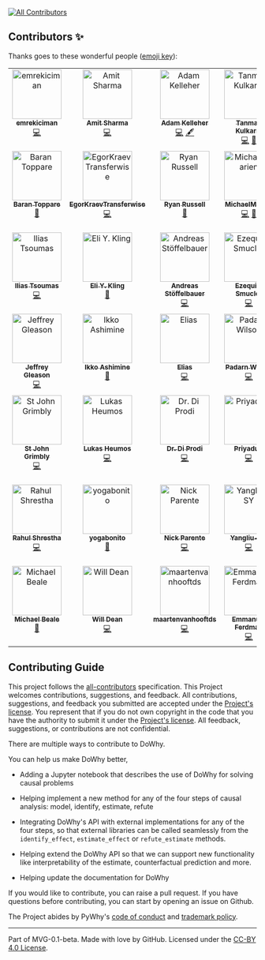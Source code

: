 
<!-- ALL-CONTRIBUTORS-BADGE:START - Do not remove or modify this section -->
[![All Contributors](https://img.shields.io/badge/all_contributors-47-orange.svg?style=flat-square)](#contributors-)
<!-- ALL-CONTRIBUTORS-BADGE:END -->

## Contributors ✨

Thanks goes to these wonderful people ([emoji key](https://allcontributors.org/docs/en/emoji-key)):

<!-- ALL-CONTRIBUTORS-LIST:START - Do not remove or modify this section -->
<!-- prettier-ignore-start -->
<!-- markdownlint-disable -->
<table>
  <tbody>
    <tr>
      <td align="center" valign="top" width="14.28%"><a href="https://github.com/emrekiciman"><img src="https://avatars3.githubusercontent.com/u/5982160?v=4?s=100" width="100px;" alt="emrekiciman"/><br /><sub><b>emrekiciman</b></sub></a><br /><a href="https://github.com/py-why/dowhy/commits?author=emrekiciman" title="Code">💻</a></td>
      <td align="center" valign="top" width="14.28%"><a href="https://github.com/amit-sharma"><img src="https://avatars3.githubusercontent.com/u/1775381?v=4?s=100" width="100px;" alt="Amit Sharma"/><br /><sub><b>Amit Sharma</b></sub></a><br /><a href="https://github.com/py-why/dowhy/commits?author=amit-sharma" title="Code">💻</a></td>
      <td align="center" valign="top" width="14.28%"><a href="http://adamkelleher.com"><img src="https://avatars0.githubusercontent.com/u/1762368?v=4?s=100" width="100px;" alt="Adam Kelleher"/><br /><sub><b>Adam Kelleher</b></sub></a><br /><a href="https://github.com/py-why/dowhy/commits?author=akelleh" title="Code">💻</a> <a href="#content-akelleh" title="Content">🖋</a></td>
      <td align="center" valign="top" width="14.28%"><a href="https://github.com/Tanmay-Kulkarni101"><img src="https://avatars3.githubusercontent.com/u/17275495?v=4?s=100" width="100px;" alt="Tanmay Kulkarni"/><br /><sub><b>Tanmay Kulkarni</b></sub></a><br /><a href="https://github.com/py-why/dowhy/commits?author=Tanmay-Kulkarni101" title="Code">💻</a> <a href="https://github.com/py-why/dowhy/commits?author=Tanmay-Kulkarni101" title="Documentation">📖</a></td>
      <td align="center" valign="top" width="14.28%"><a href="https://github.com/vojavocni"><img src="https://avatars.githubusercontent.com/u/40206443?v=4?s=100" width="100px;" alt="Aleksandar Jovanovic"/><br /><sub><b>Aleksandar Jovanovic</b></sub></a><br /><a href="https://github.com/py-why/dowhy/commits?author=vojavocni" title="Code">💻</a></td>
      <td align="center" valign="top" width="14.28%"><a href="https://github.com/n8sty"><img src="https://avatars.githubusercontent.com/u/2964996?v=4?s=100" width="100px;" alt="nate giraldi"/><br /><sub><b>nate giraldi</b></sub></a><br /><a href="https://github.com/py-why/dowhy/commits?author=n8sty" title="Documentation">📖</a> <a href="https://github.com/py-why/dowhy/commits?author=n8sty" title="Code">💻</a></td>
      <td align="center" valign="top" width="14.28%"><a href="https://github.com/yaakx"><img src="https://avatars.githubusercontent.com/u/54352800?v=4?s=100" width="100px;" alt="Julen Corral"/><br /><sub><b>Julen Corral</b></sub></a><br /><a href="https://github.com/py-why/dowhy/commits?author=yaakx" title="Code">💻</a></td>
    </tr>
    <tr>
      <td align="center" valign="top" width="14.28%"><a href="http://toppare.github.io/"><img src="https://avatars.githubusercontent.com/u/6221127?v=4?s=100" width="100px;" alt="Baran Toppare"/><br /><sub><b>Baran Toppare</b></sub></a><br /><a href="https://github.com/py-why/dowhy/commits?author=toppare" title="Documentation">📖</a></td>
      <td align="center" valign="top" width="14.28%"><a href="https://github.com/EgorKraevTransferwise"><img src="https://avatars.githubusercontent.com/u/62890791?v=4?s=100" width="100px;" alt="EgorKraevTransferwise"/><br /><sub><b>EgorKraevTransferwise</b></sub></a><br /><a href="https://github.com/py-why/dowhy/commits?author=EgorKraevTransferwise" title="Code">💻</a></td>
      <td align="center" valign="top" width="14.28%"><a href="https://github.com/ryanrussell"><img src="https://avatars.githubusercontent.com/u/523300?v=4?s=100" width="100px;" alt="Ryan Russell"/><br /><sub><b>Ryan Russell</b></sub></a><br /><a href="https://github.com/py-why/dowhy/commits?author=ryanrussell" title="Documentation">📖</a></td>
      <td align="center" valign="top" width="14.28%"><a href="https://github.com/MichaelMarien"><img src="https://avatars.githubusercontent.com/u/13829139?v=4?s=100" width="100px;" alt="MichaelMarien"/><br /><sub><b>MichaelMarien</b></sub></a><br /><a href="https://github.com/py-why/dowhy/commits?author=MichaelMarien" title="Code">💻</a> <a href="https://github.com/py-why/dowhy/commits?author=MichaelMarien" title="Documentation">📖</a></td>
      <td align="center" valign="top" width="14.28%"><a href="http://people.mpi-inf.mpg.de/~kbudhath/"><img src="https://avatars.githubusercontent.com/u/111277?v=4?s=100" width="100px;" alt="Kailashbuki"/><br /><sub><b>Kailashbuki</b></sub></a><br /><a href="https://github.com/py-why/dowhy/commits?author=kailashbuki" title="Code">💻</a> <a href="https://github.com/py-why/dowhy/commits?author=kailashbuki" title="Documentation">📖</a></td>
      <td align="center" valign="top" width="14.28%"><a href="https://github.com/petergtz"><img src="https://avatars.githubusercontent.com/u/3618401?v=4?s=100" width="100px;" alt="Peter Götz"/><br /><sub><b>Peter Götz</b></sub></a><br /><a href="https://github.com/py-why/dowhy/commits?author=petergtz" title="Code">💻</a> <a href="https://github.com/py-why/dowhy/commits?author=petergtz" title="Documentation">📖</a></td>
      <td align="center" valign="top" width="14.28%"><a href="https://github.com/bloebp"><img src="https://avatars.githubusercontent.com/u/51325689?v=4?s=100" width="100px;" alt="Patrick Blöbaum"/><br /><sub><b>Patrick Blöbaum</b></sub></a><br /><a href="https://github.com/py-why/dowhy/commits?author=bloebp" title="Code">💻</a> <a href="https://github.com/py-why/dowhy/commits?author=bloebp" title="Documentation">📖</a></td>
    </tr>
    <tr>
      <td align="center" valign="top" width="14.28%"><a href="https://github.com/itsoum"><img src="https://avatars.githubusercontent.com/u/9675299?v=4?s=100" width="100px;" alt="Ilias Tsoumas"/><br /><sub><b>Ilias Tsoumas</b></sub></a><br /><a href="https://github.com/py-why/dowhy/commits?author=itsoum" title="Code">💻</a></td>
      <td align="center" valign="top" width="14.28%"><a href="https://github.com/elikling"><img src="https://avatars.githubusercontent.com/u/8556526?v=4?s=100" width="100px;" alt="Eli Y. Kling"/><br /><sub><b>Eli Y. Kling</b></sub></a><br /><a href="https://github.com/py-why/dowhy/commits?author=elikling" title="Documentation">📖</a></td>
      <td align="center" valign="top" width="14.28%"><a href="http://astoeffelbauer.github.io"><img src="https://avatars.githubusercontent.com/u/54737457?v=4?s=100" width="100px;" alt="Andreas Stöffelbauer"/><br /><sub><b>Andreas Stöffelbauer</b></sub></a><br /><a href="https://github.com/py-why/dowhy/commits?author=astoeffelbauer" title="Code">💻</a></td>
      <td align="center" valign="top" width="14.28%"><a href="https://github.com/esmucler"><img src="https://avatars.githubusercontent.com/u/14080095?v=4?s=100" width="100px;" alt="Ezequiel Smucler"/><br /><sub><b>Ezequiel Smucler</b></sub></a><br /><a href="https://github.com/py-why/dowhy/commits?author=esmucler" title="Code">💻</a></td>
      <td align="center" valign="top" width="14.28%"><a href="https://github.com/yemaedahrav"><img src="https://avatars.githubusercontent.com/u/50958687?v=4?s=100" width="100px;" alt="Amey Varhade"/><br /><sub><b>Amey Varhade</b></sub></a><br /><a href="https://github.com/py-why/dowhy/commits?author=yemaedahrav" title="Code">💻</a></td>
      <td align="center" valign="top" width="14.28%"><a href="https://github.com/bkowshik"><img src="https://avatars.githubusercontent.com/u/2899501?v=4?s=100" width="100px;" alt="Bhargav Kowshik"/><br /><sub><b>Bhargav Kowshik</b></sub></a><br /><a href="https://github.com/py-why/dowhy/commits?author=bkowshik" title="Code">💻</a></td>
      <td align="center" valign="top" width="14.28%"><a href="https://github.com/darthtrevino"><img src="https://avatars.githubusercontent.com/u/113544?v=4?s=100" width="100px;" alt="Chris Trevino"/><br /><sub><b>Chris Trevino</b></sub></a><br /><a href="https://github.com/py-why/dowhy/commits?author=darthtrevino" title="Code">💻</a></td>
    </tr>
    <tr>
      <td align="center" valign="top" width="14.28%"><a href="https://jlgleason.github.io"><img src="https://avatars.githubusercontent.com/u/18729651?v=4?s=100" width="100px;" alt="Jeffrey Gleason"/><br /><sub><b>Jeffrey Gleason</b></sub></a><br /><a href="https://github.com/py-why/dowhy/commits?author=jlgleason" title="Code">💻</a></td>
      <td align="center" valign="top" width="14.28%"><a href="https://bandism.net/"><img src="https://avatars.githubusercontent.com/u/22633385?v=4?s=100" width="100px;" alt="Ikko Ashimine"/><br /><sub><b>Ikko Ashimine</b></sub></a><br /><a href="https://github.com/py-why/dowhy/commits?author=eltociear" title="Documentation">📖</a></td>
      <td align="center" valign="top" width="14.28%"><a href="http://eeulig.com"><img src="https://avatars.githubusercontent.com/u/87869465?v=4?s=100" width="100px;" alt="Elias"/><br /><sub><b>Elias</b></sub></a><br /><a href="https://github.com/py-why/dowhy/commits?author=eeulig" title="Code">💻</a></td>
      <td align="center" valign="top" width="14.28%"><a href="https://github.com/Padarn"><img src="https://avatars.githubusercontent.com/u/858039?v=4?s=100" width="100px;" alt="Padarn Wilson"/><br /><sub><b>Padarn Wilson</b></sub></a><br /><a href="https://github.com/py-why/dowhy/commits?author=Padarn" title="Code">💻</a></td>
      <td align="center" valign="top" width="14.28%"><a href="http://michaelkoberst.com"><img src="https://avatars.githubusercontent.com/u/15187387?v=4?s=100" width="100px;" alt="Michael Oberst"/><br /><sub><b>Michael Oberst</b></sub></a><br /><a href="https://github.com/py-why/dowhy/commits?author=moberst" title="Code">💻</a></td>
      <td align="center" valign="top" width="14.28%"><a href="http://www.klesel.info"><img src="https://avatars.githubusercontent.com/u/41738984?v=4?s=100" width="100px;" alt="Michael Klesel"/><br /><sub><b>Michael Klesel</b></sub></a><br /><a href="https://github.com/py-why/dowhy/commits?author=Klesel" title="Code">💻</a></td>
      <td align="center" valign="top" width="14.28%"><a href="https://github.com/MFreidank"><img src="https://avatars.githubusercontent.com/u/6368040?v=4?s=100" width="100px;" alt="Moritz Freidank"/><br /><sub><b>Moritz Freidank</b></sub></a><br /><a href="https://github.com/py-why/dowhy/commits?author=MFreidank" title="Code">💻</a></td>
    </tr>
    <tr>
      <td align="center" valign="top" width="14.28%"><a href="http://stjohngrimbly.com"><img src="https://avatars.githubusercontent.com/u/28342957?v=4?s=100" width="100px;" alt="St John Grimbly"/><br /><sub><b>St John Grimbly</b></sub></a><br /><a href="https://github.com/py-why/dowhy/commits?author=sgrimbly" title="Code">💻</a></td>
      <td align="center" valign="top" width="14.28%"><a href="https://lukasheumos.com"><img src="https://avatars.githubusercontent.com/u/21954664?v=4?s=100" width="100px;" alt="Lukas Heumos"/><br /><sub><b>Lukas Heumos</b></sub></a><br /><a href="https://github.com/py-why/dowhy/commits?author=Zethson" title="Code">💻</a></td>
      <td align="center" valign="top" width="14.28%"><a href="http://www.logstotal.com"><img src="https://avatars.githubusercontent.com/u/315964?v=4?s=100" width="100px;" alt="Dr. Di Prodi"/><br /><sub><b>Dr. Di Prodi</b></sub></a><br /><a href="https://github.com/py-why/dowhy/commits?author=robomotic" title="Code">💻</a></td>
      <td align="center" valign="top" width="14.28%"><a href="https://bhatt-priyadutt.github.io/priyadutt-portfolio/"><img src="https://avatars.githubusercontent.com/u/68959880?v=4?s=100" width="100px;" alt="Priyadutt"/><br /><sub><b>Priyadutt</b></sub></a><br /><a href="https://github.com/py-why/dowhy/commits?author=bhatt-priyadutt" title="Code">💻</a></td>
      <td align="center" valign="top" width="14.28%"><a href="https://github.com/drawlinson"><img src="https://avatars.githubusercontent.com/u/1892448?v=4?s=100" width="100px;" alt="drawlinson"/><br /><sub><b>drawlinson</b></sub></a><br /><a href="https://github.com/py-why/dowhy/commits?author=drawlinson" title="Code">💻</a></td>
      <td align="center" valign="top" width="14.28%"><a href="https://github.com/dw-610"><img src="https://avatars.githubusercontent.com/u/139509928?v=4?s=100" width="100px;" alt="Dylan W"/><br /><sub><b>Dylan W</b></sub></a><br /><a href="https://github.com/py-why/dowhy/commits?author=dw-610" title="Code">💻</a></td>
      <td align="center" valign="top" width="14.28%"><a href="https://github.com/victor5as"><img src="https://avatars.githubusercontent.com/u/33633851?v=4?s=100" width="100px;" alt="Víctor Quintas-Martínez"/><br /><sub><b>Víctor Quintas-Martínez</b></sub></a><br /><a href="https://github.com/py-why/dowhy/commits?author=victor5as" title="Code">💻</a></td>
    </tr>
    <tr>
      <td align="center" valign="top" width="14.28%"><a href="https://www.linkedin.com/in/rahulbshrestha/"><img src="https://avatars.githubusercontent.com/u/22676591?v=4?s=100" width="100px;" alt="Rahul Shrestha"/><br /><sub><b>Rahul Shrestha</b></sub></a><br /><a href="https://github.com/py-why/dowhy/commits?author=rahulbshrestha" title="Code">💻</a></td>
      <td align="center" valign="top" width="14.28%"><a href="https://github.com/yogabonito"><img src="https://avatars.githubusercontent.com/u/7026269?v=4?s=100" width="100px;" alt="yogabonito"/><br /><sub><b>yogabonito</b></sub></a><br /><a href="https://github.com/py-why/dowhy/commits?author=yogabonito" title="Documentation">📖</a></td>
      <td align="center" valign="top" width="14.28%"><a href="https://github.com/nparent1"><img src="https://avatars.githubusercontent.com/u/52084137?v=4?s=100" width="100px;" alt="Nick Parente"/><br /><sub><b>Nick Parente</b></sub></a><br /><a href="https://github.com/py-why/dowhy/commits?author=nparent1" title="Code">💻</a></td>
      <td align="center" valign="top" width="14.28%"><a href="https://github.com/Yangliu-SY"><img src="https://avatars.githubusercontent.com/u/144334404?v=4?s=100" width="100px;" alt="Yangliu-SY"/><br /><sub><b>Yangliu-SY</b></sub></a><br /><a href="https://github.com/py-why/dowhy/commits?author=Yangliu-SY" title="Code">💻</a></td>
      <td align="center" valign="top" width="14.28%"><a href="https://github.com/kmhj13"><img src="https://avatars.githubusercontent.com/u/172297022?v=4?s=100" width="100px;" alt="kmhj13"/><br /><sub><b>kmhj13</b></sub></a><br /><a href="https://github.com/py-why/dowhy/commits?author=kmhj13" title="Code">💻</a></td>
      <td align="center" valign="top" width="14.28%"><a href="https://github.com/GregVS"><img src="https://avatars.githubusercontent.com/u/83143490?v=4?s=100" width="100px;" alt="Gregory Saldanha"/><br /><sub><b>Gregory Saldanha</b></sub></a><br /><a href="https://github.com/py-why/dowhy/commits?author=GregVS" title="Code">💻</a></td>
      <td align="center" valign="top" width="14.28%"><a href="https://github.com/vivianqin214"><img src="https://avatars.githubusercontent.com/u/56522949?v=4?s=100" width="100px;" alt="vivianqin214"/><br /><sub><b>vivianqin214</b></sub></a><br /><a href="https://github.com/py-why/dowhy/commits?author=vivianqin214" title="Code">💻</a></td>
    </tr>
    <tr>
      <td align="center" valign="top" width="14.28%"><a href="http://themichaelbeale.com"><img src="https://avatars.githubusercontent.com/u/1507647?v=4?s=100" width="100px;" alt="Michael Beale"/><br /><sub><b>Michael Beale</b></sub></a><br /><a href="https://github.com/py-why/dowhy/commits?author=mbeale" title="Documentation">📖</a></td>
      <td align="center" valign="top" width="14.28%"><a href="https://williambdean.github.io/"><img src="https://avatars.githubusercontent.com/u/57733339?v=4?s=100" width="100px;" alt="Will Dean"/><br /><sub><b>Will Dean</b></sub></a><br /><a href="https://github.com/py-why/dowhy/commits?author=williambdean" title="Code">💻</a></td>
      <td align="center" valign="top" width="14.28%"><a href="https://github.com/maartenvanhooftds"><img src="https://avatars.githubusercontent.com/u/11979499?v=4?s=100" width="100px;" alt="maartenvanhooftds"/><br /><sub><b>maartenvanhooftds</b></sub></a><br /><a href="https://github.com/py-why/dowhy/commits?author=maartenvanhooftds" title="Code">💻</a></td>
      <td align="center" valign="top" width="14.28%"><a href="https://github.com/emmanuel-ferdman"><img src="https://avatars.githubusercontent.com/u/35470921?v=4?s=100" width="100px;" alt="Emmanuel Ferdman"/><br /><sub><b>Emmanuel Ferdman</b></sub></a><br /><a href="https://github.com/py-why/dowhy/commits?author=emmanuel-ferdman" title="Code">💻</a></td>
      <td align="center" valign="top" width="14.28%"><a href="https://github.com/JPZ4-5"><img src="https://avatars.githubusercontent.com/u/103734362?v=4?s=100" width="100px;" alt="JPZ4-5"/><br /><sub><b>JPZ4-5</b></sub></a><br /><a href="https://github.com/py-why/dowhy/commits?author=JPZ4-5" title="Code">💻</a></td>
    </tr>
  </tbody>
</table>

<!-- markdownlint-restore -->
<!-- prettier-ignore-end -->

<!-- ALL-CONTRIBUTORS-LIST:END -->

## Contributing Guide

This project follows the [all-contributors](https://github.com/all-contributors/all-contributors) specification. This Project welcomes contributions, suggestions, and feedback. All contributions, suggestions, and feedback you submitted are accepted under the [Project's license](./LICENSE). You represent that if you do not own copyright in the code that you have the authority to submit it under the [Project's license](./LICENSE). All feedback, suggestions, or contributions are not confidential.

There are multiple ways to contribute to DoWhy.

You can help us make DoWhy better,
* Adding a Jupyter notebook that describes the use of DoWhy for solving causal
problems

* Helping implement a new method for any of the four steps of causal analysis:
  model, identify, estimate, refute

* Integrating DoWhy's API with external implementations for any of the four steps, so that external libraries can be called seamlessly from the `identify_effect`, `estimate_effect` or `refute_estimate` methods.

* Helping extend the DoWhy API so that we can support new functionality like interpretability of the estimate, counterfactual prediction and more.

* Helping update the documentation for DoWhy

If you would like to contribute, you can raise a pull request. If you have
questions before contributing, you can start by opening an issue on Github.

The Project abides by PyWhy's [code of conduct](https://github.com/py-why/governance/blob/main/CODE-OF-CONDUCT.md) and [trademark policy](https://github.com/py-why/governance/blob/main/TRADEMARKS.md).

---
Part of MVG-0.1-beta.
Made with love by GitHub. Licensed under the [CC-BY 4.0 License](https://creativecommons.org/licenses/by-sa/4.0/).
